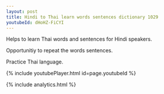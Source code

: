 ```yaml
---
layout: post
title: Hindi to Thai learn words sentences dictionary 1029 
youtubeId: dHoHZ-FiCYI
---
```

 
 
Helps to learn Thai words and sentences for Hindi speakers.

Opportunitiy to repeat the words sentences. 

Practice Thai language. 
 
{% include youtubePlayer.html id=page.youtubeId %}
 
 
{% include analytics.html %}